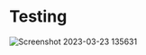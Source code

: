 <h1>Testing</h1>

![Screenshot 2023-03-23 135631](https://user-images.githubusercontent.com/99190135/227196430-1d38399f-9d33-4884-911c-c346b623aa33.png)




